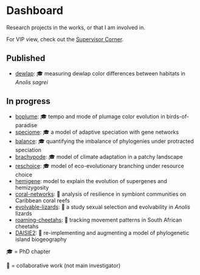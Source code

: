 # Dashboard

Research projects in the works, or that I am involved in.

For VIP view, check out the [Supervisor Corner](https://github.com/rscherrer/supervisor-corner).

## Published

* [dewlap](https://github.com/rscherrer/dewlap): :mortar_board: measuring dewlap color differences between habitats in _Anolis sagrei_

## In progress

* [boplume](https://github.com/rscherrer/boplume): :mortar_board: tempo and mode of plumage color evolution in birds-of-paradise
* [speciome](https://github.com/rscherrer/speciome): :mortar_board: a model of adaptive speciation with gene networks
* [balance](https://github.com/rscherrer/balance): :mortar_board: quantifying the imbalance of phylogenies under protracted speciation
* [brachypode](https://github.com/rscherrer/brachypode): :mortar_board: model of climate adaptation in a patchy landscape
* [reschoice](https://github.com/rscherrer/reschoice): :mortar_board: model of eco-evolutionary branching under resource choice
* [hemigene](https://github.com/rscherrer/hemigene): model to explain the evolution of supergenes and hemizygosity
* [coral-networks](https://github.com/rscherrer/coral-networks): :handshake: analysis of resilience in symbiont communities on Caribbean coral reefs
* [evolvable-lizards](https://github.com/rscherrer/evolvable-lizards): :handshake: a study sexual selection and evolvability in _Anolis_ lizards
* [roaming-cheetahs](https://github.com/rscherrer/roaming-cheetahs): :handshake: tracking movement patterns in South African cheetahs
* [DAISIE2](https://github.com/rscherrer/DAISIE2): :handshake: re-implementing and augmenting a model of phylogenetic island biogeography

:mortar_board: = PhD chapter

:handshake: = collaborative work (not main investigator)
